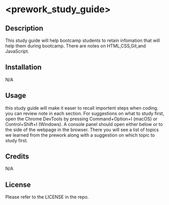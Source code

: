 # <prework_study_guide>

## Description

This study guide will help bootcamp students to retain infomation that will help them during bootcamp. There are notes on HTML,CSS,Git,and JavaScript. 

## Installation

N/A

## Usage
this study guide will make it easer to recall importent steps when coding. you can review note in each section. For suggestions on what to study first, open the Chrome DevTools by pressing Command+Option+I (macOS) or Control+Shift+I (Windows). A console panel should open either below or to the side of the webpage in the browser. There you will see a list of topics we learned from the prework along with a suggestion on which topic to study first.


## Credits

N/A

## License

Please refer to the LICENSE in the repo.